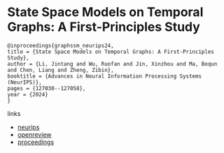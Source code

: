 # State Space Models on Temporal Graphs: A First-Principles Study

```
@inproceedings{graphssm_neurips24,
title = {State Space Models on Temporal Graphs: A First-Principles Study},
author = {Li, Jintang and Wu, Ruofan and Jin, Xinzhou and Ma, Boqun and Chen, Liang and Zheng, Zibin},
booktitle = {Advances in Neural Information Processing Systems (NeurIPS)},
pages = {127030--127058},
year = {2024}
}
```

links
- [neurips](https://nips.cc/Conferences/2024/Schedule?showEvent=94959)
- [openreview](https://openreview.net/forum?id=UaJErAOssN)
- [proceedings](https://papers.nips.cc//paper_files/paper/2024/hash/e5ba3d6d93213db6b1d1931c6517fe1a-Abstract-Conference.html)

